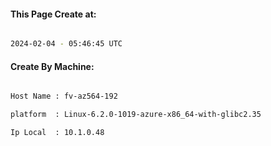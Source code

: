 
   
#### This Page Create at:

```bash

2024-02-04 - 05:46:45 UTC

```

#### Create By Machine:

```bash

Host Name : fv-az564-192

platform  : Linux-6.2.0-1019-azure-x86_64-with-glibc2.35

Ip Local  : 10.1.0.48

```

